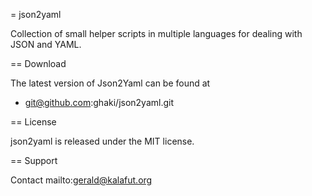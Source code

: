 = json2yaml

Collection of small helper scripts in multiple languages for dealing with JSON and YAML.

== Download

The latest version of Json2Yaml can be found at

* git@github.com:ghaki/json2yaml.git

== License

json2yaml is released under the MIT license.

== Support

Contact mailto:gerald@kalafut.org
